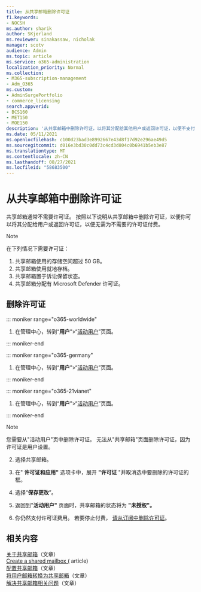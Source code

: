 ```yaml
---
title: 从共享邮箱删除许可证
f1.keywords:
- NOCSH
ms.author: sharik
author: SKjerland
ms.reviewer: sinakassaw, nicholak
manager: scotv
audience: Admin
ms.topic: article
ms.service: o365-administration
localization_priority: Normal
ms.collection:
- M365-subscription-management
- Adm_O365
ms.custom:
- AdminSurgePortfolio
- commerce_licensing
search.appverid:
- BCS160
- MET150
- MOE150
description: '从共享邮箱中删除许可证，以将其分配给其他用户或返回许可证，以便不支付许可证费用。 '
ms.date: 05/11/2021
ms.openlocfilehash: c100d23bad3e8992667e43d8f17d92e296ae49d5
ms.sourcegitcommit: d016e3bd30c0dd73c4cd3d804c0b6941b5eb3e87
ms.translationtype: MT
ms.contentlocale: zh-CN
ms.lasthandoff: 08/27/2021
ms.locfileid: "58683500"
---
```

# <a name="remove-a-license-from-a-shared-mailbox"></a>从共享邮箱中删除许可证

共享邮箱通常不需要许可证。 按照以下说明从共享邮箱中删除许可证，以便你可以将其分配给用户或返回许可证，以便无需为不需要的许可证付费。

> [!NOTE]
>
> 在下列情况下需要许可证：
>
> 1. 共享邮箱使用的存储空间超过 50 GB。
> 2. 共享邮箱使用就地存档。
> 3. 共享邮箱置于诉讼保留状态。
> 4. 共享邮箱分配有 Microsoft Defender 许可证。

## <a name="remove-the-license"></a>删除许可证

::: moniker range="o365-worldwide"

1. 在管理中心，转到“**用户**”\>“<a href="https://go.microsoft.com/fwlink/p/?linkid=834822" target="_blank">活动用户</a>”页面。

::: moniker-end

::: moniker range="o365-germany"

 1. 在管理中心，转到“**用户**”\>“<a href="https://go.microsoft.com/fwlink/p/?linkid=847686" target="_blank">活动用户</a>”页面。

::: moniker-end

::: moniker range="o365-21vianet"

 1. 在管理中心，转到“**用户**”\>“<a href="https://go.microsoft.com/fwlink/p/?linkid=850628" target="_blank">活动用户</a>”页面。

::: moniker-end

   > [!NOTE]
   > 您需要从"活动用户"页中删除许可证。 无法从"共享邮箱"页面删除许可证，因为许可证是用户设置。
  
2. 选择共享邮箱。

3. 在" **许可证和应用"** 选项卡中，展开 **"许可证** "并取消选中要删除的许可证的框。

4. 选择“**保存更改**”。

5. 返回到"**活动用户"** 页面时，共享邮箱的状态将为 **"未授权"。**

6. 你仍然支付许可证费用。 若要停止付费， [请从订阅中删除许可证](../../commerce/licenses/buy-licenses.md)。

## <a name="related-content"></a>相关内容

[关于共享邮箱](about-shared-mailboxes.md)（文章）\
[Create a shared mailbox (](create-a-shared-mailbox.md) article) \
[配置共享邮箱](configure-a-shared-mailbox.md)（文章）\
[将用户邮箱转换为共享邮箱](convert-user-mailbox-to-shared-mailbox.md)（文章）\
[解决共享邮箱相关问题](resolve-issues-with-shared-mailboxes.md)（文章）
